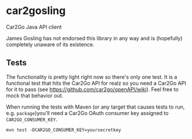 # car2gosling
Car2Go Java API client

James Gosling has not endorsed this library in any way and is (hopefully) completely unaware of its existence.

## Tests
The functionality is pretty light right now so there's only one test. It is a functional test that hits the Car2Go API for realz so you need a Car2Go API for it to pass (see https://github.com/car2go/openAPI/wiki).  Feel free to mock that behavior out.

When running the tests with Maven (or any target that causes tests to run, e.g. `package`)you'll need a Car2Go OAuth consumer key assigned to `CAR2GO_CONSUMER_KEY`.

`mvn test -DCAR2GO_CONSUMER_KEY=yoursecretkey`
